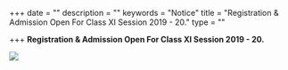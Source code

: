 +++
date = ""
description = ""
keywords = "Notice"
title = "Registration & Admission Open For Class XI Session 2019 - 20."
type = ""

+++
**Registration & Admission Open For Class XI Session 2019 - 20.**

![](/uploads/2019/05/13/admission.jpg)